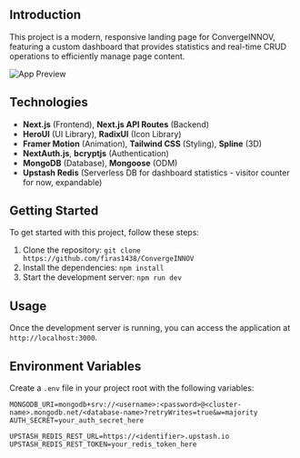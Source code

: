 ## Introduction

This project is a modern, responsive landing page for ConvergeINNOV, featuring a custom dashboard that provides statistics and real-time CRUD operations to efficiently manage page content. 

![App Preview](https://i.imgur.com/u1PU3hw.png)


## Technologies

- **Next.js** (Frontend), **Next.js API Routes** (Backend)
- **HeroUI** (UI Library), **RadixUI** (Icon Library)
- **Framer Motion** (Animation), **Tailwind CSS** (Styling), **Spline** (3D)
- **NextAuth.js**, **bcryptjs** (Authentication)
- **MongoDB** (Database), **Mongoose** (ODM)
- **Upstash Redis** (Serverless DB for dashboard statistics - visitor counter for now, expandable)


## Getting Started

To get started with this project, follow these steps:

1. Clone the repository: `git clone https://github.com/firas1438/ConvergeINNOV`
2. Install the dependencies: `npm install`
3. Start the development server: `npm run dev`

## Usage

Once the development server is running, you can access the application at `http://localhost:3000`. 

## Environment Variables

Create a `.env` file in your project root with the following variables:

```env
MONGODB_URI=mongodb+srv://<username>:<password>@<cluster-name>.mongodb.net/<database-name>?retryWrites=true&w=majority
AUTH_SECRET=your_auth_secret_here

UPSTASH_REDIS_REST_URL=https://<identifier>.upstash.io
UPSTASH_REDIS_REST_TOKEN=your_redis_token_here
